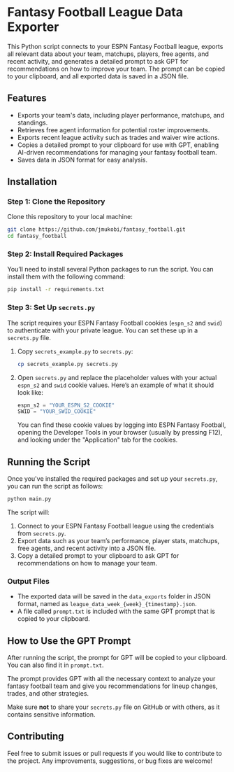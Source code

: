 # Fantasy Football League Data Exporter

This Python script connects to your ESPN Fantasy Football league, exports all relevant data about your team, matchups, players, free agents, and recent activity, and generates a detailed prompt to ask GPT for recommendations on how to improve your team. The prompt can be copied to your clipboard, and all exported data is saved in a JSON file.

## Features

- Exports your team's data, including player performance, matchups, and standings.
- Retrieves free agent information for potential roster improvements.
- Exports recent league activity such as trades and waiver wire actions.
- Copies a detailed prompt to your clipboard for use with GPT, enabling AI-driven recommendations for managing your fantasy football team.
- Saves data in JSON format for easy analysis.

## Installation

### Step 1: Clone the Repository
Clone this repository to your local machine:
```bash
git clone https://github.com/jmukobi/fantasy_football.git
cd fantasy_football
```

### Step 2: Install Required Packages
You’ll need to install several Python packages to run the script. You can install them with the following command:
```bash
pip install -r requirements.txt
```

### Step 3: Set Up `secrets.py`
The script requires your ESPN Fantasy Football cookies (`espn_s2` and `swid`) to authenticate with your private league. You can set these up in a `secrets.py` file.

1. Copy `secrets_example.py` to `secrets.py`:
   ```bash
   cp secrets_example.py secrets.py
   ```

2. Open `secrets.py` and replace the placeholder values with your actual `espn_s2` and `swid` cookie values. Here’s an example of what it should look like:
   ```python
   espn_s2 = "YOUR_ESPN_S2_COOKIE"
   SWID = "YOUR_SWID_COOKIE"
   ```

   You can find these cookie values by logging into ESPN Fantasy Football, opening the Developer Tools in your browser (usually by pressing F12), and looking under the "Application" tab for the cookies.

## Running the Script

Once you've installed the required packages and set up your `secrets.py`, you can run the script as follows:

```bash
python main.py
```

The script will:
1. Connect to your ESPN Fantasy Football league using the credentials from `secrets.py`.
2. Export data such as your team’s performance, player stats, matchups, free agents, and recent activity into a JSON file.
3. Copy a detailed prompt to your clipboard to ask GPT for recommendations on how to manage your team.

### Output Files
- The exported data will be saved in the `data_exports` folder in JSON format, named as `league_data_week_{week}_{timestamp}.json`.
- A file called `prompt.txt` is included with the same GPT prompt that is copied to your clipboard.

## How to Use the GPT Prompt

After running the script, the prompt for GPT will be copied to your clipboard. You can also find it in `prompt.txt`.

The prompt provides GPT with all the necessary context to analyze your fantasy football team and give you recommendations for lineup changes, trades, and other strategies.

Make sure **not** to share your `secrets.py` file on GitHub or with others, as it contains sensitive information.

## Contributing

Feel free to submit issues or pull requests if you would like to contribute to the project. Any improvements, suggestions, or bug fixes are welcome!
